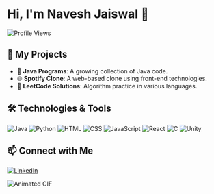 # Hi, I'm Navesh Jaiswal 👋

![Profile Views](https://komarev.com/ghpvc/?username=Navesh-J&color=blue)

## 🚀 My Projects
- 🌱 **Java Programs**: A growing collection of Java code.
- 🌐 **Spotify Clone**: A web-based clone using front-end technologies.
- 📝 **LeetCode Solutions**: Algorithm practice in various languages.

## 🛠️ Technologies & Tools
![Java](https://img.shields.io/badge/-Java-000?style=for-the-badge&logo=java)
![Python](https://img.shields.io/badge/-Python-000?style=for-the-badge&logo=python)
![HTML](https://img.shields.io/badge/-HTML-000?style=for-the-badge&logo=html5)
![CSS](https://img.shields.io/badge/-CSS-000?style=for-the-badge&logo=css3)
![JavaScript](https://img.shields.io/badge/-JavaScript-000?style=for-the-badge&logo=javascript)
![React](https://img.shields.io/badge/-React-000?style=for-the-badge&logo=react)
![C](https://img.shields.io/badge/-C-000?style=for-the-badge&logo=c)
![Unity](https://img.shields.io/badge/-Unity-000?style=for-the-badge&logo=unity)


## 📫 Connect with Me
[![LinkedIn](https://img.shields.io/badge/LinkedIn-blue?style=for-the-badge&logo=linkedin)](https://www.linkedin.com/in/navesh-jaiswal/)

![Animated GIF](https://media.giphy.com/media/qgQUggAC3Pfv687qPC/giphy.gif)

